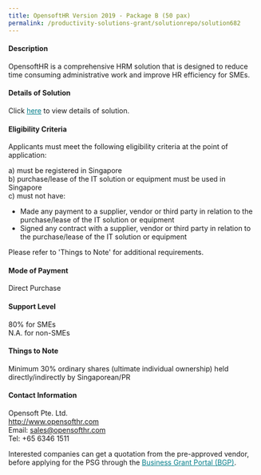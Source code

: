 ```yaml
---
title: OpensoftHR Version 2019 - Package B (50 pax)
permalink: /productivity-solutions-grant/solutionrepo/solution682
---
```


#### Description

OpensoftHR is a comprehensive HRM solution that is designed to reduce time consuming administrative work and improve HR efficiency for SMEs.







#### Details of Solution

Click <a href='https://govassist.gobusiness.gov.sg/images/psg/Opensoft_Annex_3_Part_2.pdf' style='color:#037e8a'>here</a> to view details of solution.

#### Eligibility Criteria

Applicants must meet the following eligibility criteria at the point of application:

a) must be registered in Singapore <br>
b) purchase/lease of the IT solution or equipment must be used in Singapore <br>
c) must not have:
- Made any payment to a supplier, vendor or third party in relation to the purchase/lease of the IT solution or equipment
- Signed any contract with a supplier, vendor or third party in relation to the purchase/lease of the IT solution or equipment

Please refer to 'Things to Note' for additional requirements.

#### Mode of Payment
Direct Purchase

#### Support Level
80% for SMEs <br>
N.A. for non-SMEs

#### Things to Note
Minimum 30% ordinary shares (ultimate individual ownership) held directly/indirectly by Singaporean/PR

#### Contact Information
Opensoft Pte. Ltd.<br>http://www.opensofthr.com<br>Email: sales@opensofthr.com<br>Tel: +65 6346 1511

Interested companies can get a quotation from the pre-approved vendor, before applying for the PSG through the <a target='_blank' style='color:#037e8a' href='https://www.businessgrants.gov.sg/'>Business Grant Portal (BGP)</a>.
